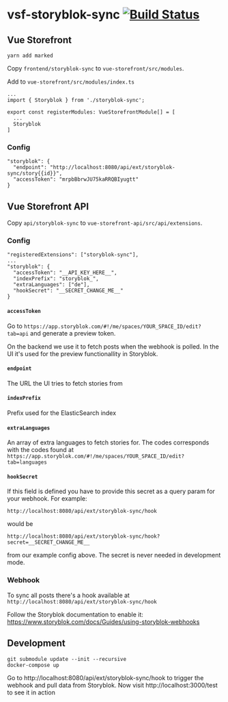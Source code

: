 # vsf-storyblok-sync [![Build Status](https://travis-ci.org/kodbruket/vsf-storyblok-sync.svg?branch=master)](https://travis-ci.org/kodbruket/vsf-storyblok-sync)

## Vue Storefront

`yarn add marked`

Copy `frontend/storyblok-sync` to `vue-storefront/src/modules`.

Add to `vue-storefront/src/modules/index.ts`

```
...
import { Storyblok } from './storyblok-sync';

export const registerModules: VueStorefrontModule[] = [
  ...
  Storyblok
]
```

### Config

```
"storyblok": {
  "endpoint": "http://localhost:8080/api/ext/storyblok-sync/story{{id}}",
  "accessToken": "mrpbBbrwJU75kaRRQBIyugtt"
}
```

## Vue Storefront API

Copy `api/storyblok-sync` to `vue-storefront-api/src/api/extensions`.

### Config

```
"registeredExtensions": ["storyblok-sync"],
...
"storyblok": {
  "accessToken": "__API_KEY_HERE__",
  "indexPrefix": "storyblok_",
  "extraLanguages": ["de"],
  "hookSecret": "__SECRET_CHANGE_ME__"
}
```

#### `accessToken`

Go to `https://app.storyblok.com/#!/me/spaces/YOUR_SPACE_ID/edit?tab=api` and generate a preview token.

On the backend we use it to fetch posts when the webhook is polled. In the UI it's used for the preview functionallity in Storyblok.

#### `endpoint`

The URL the UI tries to fetch stories from

#### `indexPrefix`

Prefix used for the ElasticSearch index

#### `extraLanguages`

An array of extra languages to fetch stories for. The codes corresponds with the codes found at `https://app.storyblok.com/#!/me/spaces/YOUR_SPACE_ID/edit?tab=languages`

#### `hookSecret`

If this field is defined you have to provide this secret as a query param for your webhook. For example:

`http://localhost:8080/api/ext/storyblok-sync/hook`

would be

`http://localhost:8080/api/ext/storyblok-sync/hook?secret=__SECRET_CHANGE_ME__`

from our example config above. The secret is never needed in development mode.

### Webhook

To sync all posts there's a hook available at `http://localhost:8080/api/ext/storyblok-sync/hook`

Follow the Storyblok documentation to enable it: https://www.storyblok.com/docs/Guides/using-storyblok-webhooks

## Development

```
git submodule update --init --recursive
docker-compose up
```

Go to http://localhost:8080/api/ext/storyblok-sync/hook to trigger the webhook and pull data from Storyblok. Now visit http://localhost:3000/test to see it in action
